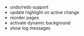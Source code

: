 * undo/redo support
* update highlight on active change
* reorder pages
* activate dynamic background
* show log messages


